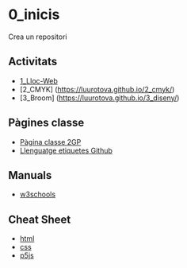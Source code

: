 # 0_inicis
Crea un repositori

## Activitats
* [1_Lloc-Web](https://luurotova.github.io/1_lloc-web/)
* [2_CMYK] (https://luurotova.github.io/2_cmyk/)
* [3_Broom] (https://luurotova.github.io/3_diseny/)

## Pàgines classe
* [Pàgina classe 2GP](https://arquesm.github.io/2GP/)
* [Llenguatge etiquetes Github](https://github.com/adam-p/markdown-here/wiki/Markdown-Cheatsheet)

## Manuals
* [w3schools](https://www.w3schools.com/)

## Cheat Sheet
* [html](https://websitesetup.org/HTML5-cheat-sheet.pdf)
* [css](https://websitesetup.org/wp-content/uploads/2016/10/wsu-css-cheat-sheet.pdf)
* [p5js](https://github.com/bmoren/p5js-cheat-sheet/blob/master/p5cheatsheet.pdf)
